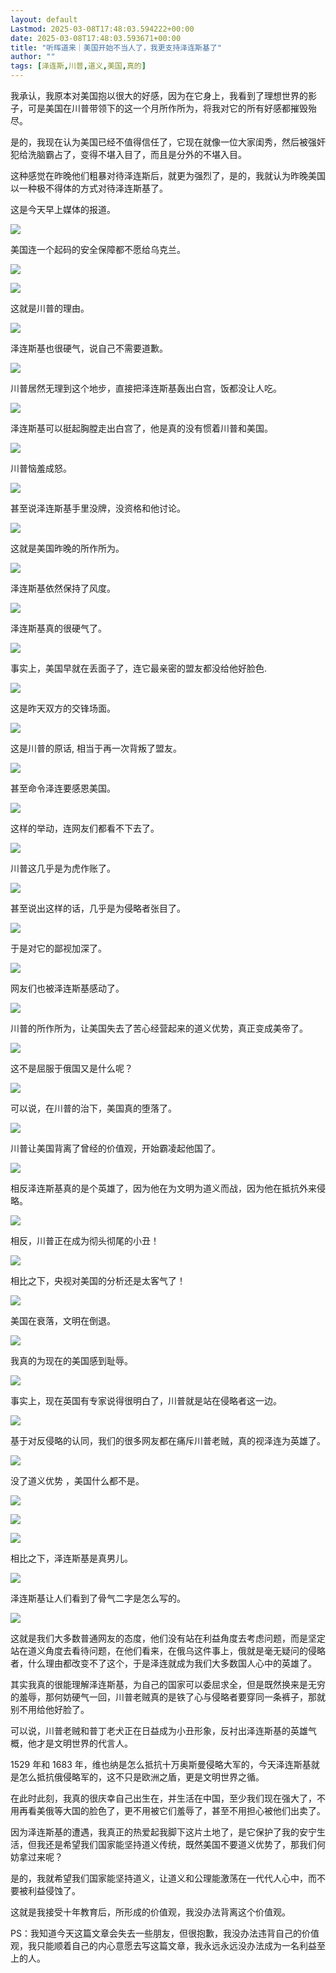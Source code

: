 ```yaml
---
layout: default
Lastmod: 2025-03-08T17:48:03.594222+00:00
date: 2025-03-08T17:48:03.593671+00:00
title: "听晖道来｜美国开始不当人了，我更支持泽连斯基了"
author: ""
tags: [泽连斯,川普,道义,美国,真的]
---
```


我承认，我原本对美国抱以很大的好感，因为在它身上，我看到了理想世界的影子，可是美国在川普带领下的这一个月所作所为，将我对它的所有好感都摧毁殆尽。

是的，我现在认为美国已经不值得信任了，它现在就像一位大家闺秀，然后被强奸犯给洗脑霸占了，变得不堪入目了，而且是分外的不堪入目。

这种感觉在昨晚他们粗暴对待泽连斯后，就更为强烈了，是的，我就认为昨晚美国以一种极不得体的方式对待泽连斯基了。

这是今天早上媒体的报道。  

![](https://images.weserv.nl/?url=https%3A//chinadigitaltimes.net/chinese/files/2025/03/1.webp)

美国连一个起码的安全保障都不愿给乌克兰。

![](https://images.weserv.nl/?url=https%3A//chinadigitaltimes.net/chinese/files/2025/03/2.webp)

![](https://images.weserv.nl/?url=https%3A//chinadigitaltimes.net/chinese/files/2025/03/3.webp)

这就是川普的理由。

![](https://images.weserv.nl/?url=https%3A//chinadigitaltimes.net/chinese/files/2025/03/4.webp)

泽连斯基也很硬气，说自己不需要道歉。

![](https://images.weserv.nl/?url=https%3A//chinadigitaltimes.net/chinese/files/2025/03/5.webp)

川普居然无理到这个地步，直接把泽连斯基轰出白宫，饭都没让人吃。

![](https://images.weserv.nl/?url=https%3A//chinadigitaltimes.net/chinese/files/2025/03/6.webp)

泽连斯基可以挺起胸膛走出白宫了，他是真的没有惯着川普和美国。

![](https://images.weserv.nl/?url=https%3A//chinadigitaltimes.net/chinese/files/2025/03/7.webp)

川普恼羞成怒。

![](https://images.weserv.nl/?url=https%3A//chinadigitaltimes.net/chinese/files/2025/03/8.webp)

甚至说泽连斯基手里没牌，没资格和他讨论。

![](https://images.weserv.nl/?url=https%3A//chinadigitaltimes.net/chinese/files/2025/03/9.webp)

这就是美国昨晚的所作所为。

![](https://images.weserv.nl/?url=https%3A//chinadigitaltimes.net/chinese/files/2025/03/10.webp)

泽连斯基依然保持了风度。

![](https://images.weserv.nl/?url=https%3A//chinadigitaltimes.net/chinese/files/2025/03/11.webp)

泽连斯基真的很硬气了。

![](https://images.weserv.nl/?url=https%3A//chinadigitaltimes.net/chinese/files/2025/03/12.webp)

事实上，美国早就在丢面子了，连它最亲密的盟友都没给他好脸色.

![](https://images.weserv.nl/?url=https%3A//chinadigitaltimes.net/chinese/files/2025/03/13.webp)

这是昨天双方的交锋场面。

![](https://images.weserv.nl/?url=https%3A//chinadigitaltimes.net/chinese/files/2025/03/14.webp)

这是川普的原话, 相当于再一次背叛了盟友。

![](https://images.weserv.nl/?url=https%3A//chinadigitaltimes.net/chinese/files/2025/03/15.webp)

甚至命令泽连要感恩美国。

![](https://images.weserv.nl/?url=https%3A//chinadigitaltimes.net/chinese/files/2025/03/16.webp)

这样的举动，连网友们都看不下去了。

![](https://images.weserv.nl/?url=https%3A//chinadigitaltimes.net/chinese/files/2025/03/17.webp)

川普这几乎是为虎作账了。

![](https://images.weserv.nl/?url=https%3A//chinadigitaltimes.net/chinese/files/2025/03/18.webp)

甚至说出这样的话，几乎是为侵略者张目了。

![](https://images.weserv.nl/?url=https%3A//chinadigitaltimes.net/chinese/files/2025/03/19.webp)

于是对它的鄙视加深了。

![](https://images.weserv.nl/?url=https%3A//chinadigitaltimes.net/chinese/files/2025/03/20.webp)

网友们也被泽连斯基感动了。

![](https://images.weserv.nl/?url=https%3A//chinadigitaltimes.net/chinese/files/2025/03/21.webp)

川普的所作所为，让美国失去了苦心经营起来的道义优势，真正变成美帝了。

![](https://images.weserv.nl/?url=https%3A//chinadigitaltimes.net/chinese/files/2025/03/22.webp)

这不是屈服于俄国又是什么呢？

![](https://images.weserv.nl/?url=https%3A//chinadigitaltimes.net/chinese/files/2025/03/23.webp)

可以说，在川普的治下，美国真的堕落了。

![](https://images.weserv.nl/?url=https%3A//chinadigitaltimes.net/chinese/files/2025/03/24.webp)

川普让美国背离了曾经的价值观，开始霸凌起他国了。

![](https://images.weserv.nl/?url=https%3A//chinadigitaltimes.net/chinese/files/2025/03/25.webp)

相反泽连斯基真的是个英雄了，因为他在为文明为道义而战，因为他在抵抗外来侵略。

![](https://images.weserv.nl/?url=https%3A//chinadigitaltimes.net/chinese/files/2025/03/26.webp)

相反，川普正在成为彻头彻尾的小丑！

![](https://images.weserv.nl/?url=https%3A//chinadigitaltimes.net/chinese/files/2025/03/27.webp)

相比之下，央视对美国的分析还是太客气了！

![](https://images.weserv.nl/?url=https%3A//chinadigitaltimes.net/chinese/files/2025/03/28.webp)

美国在衰落，文明在倒退。

![](https://images.weserv.nl/?url=https%3A//chinadigitaltimes.net/chinese/files/2025/03/29.webp)

我真的为现在的美国感到耻辱。

![](https://images.weserv.nl/?url=https%3A//chinadigitaltimes.net/chinese/files/2025/03/30.webp)

事实上，现在英国有专家说得很明白了，川普就是站在侵略者这一边。

![](https://images.weserv.nl/?url=https%3A//chinadigitaltimes.net/chinese/files/2025/03/31.webp)

基于对反侵略的认同，我们的很多网友都在痛斥川普老贼，真的视泽连为英雄了。

![](https://images.weserv.nl/?url=https%3A//chinadigitaltimes.net/chinese/files/2025/03/32.webp)

没了道义优势 ，美国什么都不是。

![](https://images.weserv.nl/?url=https%3A//chinadigitaltimes.net/chinese/files/2025/03/33.webp)

![](https://images.weserv.nl/?url=https%3A//chinadigitaltimes.net/chinese/files/2025/03/34.webp)

![](https://images.weserv.nl/?url=https%3A//chinadigitaltimes.net/chinese/files/2025/03/3-1.webp)

相比之下，泽连斯基是真男儿。

![](https://images.weserv.nl/?url=https%3A//chinadigitaltimes.net/chinese/files/2025/03/2-1.webp)

泽连斯基让人们看到了骨气二字是怎么写的。

![](https://images.weserv.nl/?url=https%3A//chinadigitaltimes.net/chinese/files/2025/03/1-1.webp)

这就是我们大多数普通网友的态度，他们没有站在利益角度去考虑问题，而是坚定站在道义角度去看待问题，在他们看来，在俄乌这件事上，俄就是毫无疑问的侵略者，什么理由都改变不了这个，于是泽连就成为我们大多数国人心中的英雄了。

其实我真的很能理解泽连斯基，为自己的国家可以委屈求全，但是既然换来是无穷的羞辱，那何妨硬气一回，川普老贼真的是铁了心与侵略者要穿同一条裤子，那就别不用给他好脸了。

可以说，川普老贼和普丁老犬正在日益成为小丑形象，反衬出泽连斯基的英雄气概，他才是文明世界的代言人。

1529 年和 1683 年，维也纳是怎么抵抗十万奥斯曼侵略大军的，今天泽连斯基就是怎么抵抗俄侵略军的，这不只是欧洲之盾，更是文明世界之循。

在此时此刻，我真的很庆幸自己出生在，并生活在中国，至少我们现在强大了，不用再看美俄等大国的脸色了，更不用被它们羞辱了，甚至不用担心被他们出卖了。

因为泽连斯基的遭遇，我真正的热爱起我脚下这片土地了，是它保护了我的安宁生活，但我还是希望我们国家能坚持道义传统，既然美国不要道义优势了，那我们何妨拿过来呢？

是的，我就希望我们国家能坚持道义，让道义和公理能激荡在一代代人心中，而不要被利益侵蚀了。

这就是我接受十年教育后，所形成的价值观，我没办法背离这个价值观。

PS：我知道今天这篇文章会失去一些朋友，但很抱歉，我没办法违背自己的价值观，我只能顺着自己的内心意愿去写这篇文章，我永远永远没办法成为一名利益至上的人。

